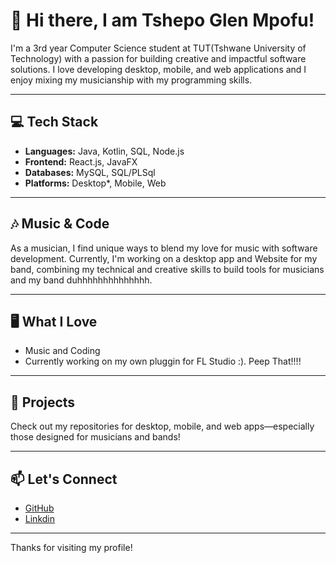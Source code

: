 # 👋 Hi there, I am Tshepo Glen Mpofu!

I'm a 3rd year Computer Science student at TUT(Tshwane University of Technology) with a passion for building creative and impactful software solutions. I love developing desktop, mobile, and web applications and I enjoy mixing my musicianship with my programming skills.

---

## 💻 Tech Stack

- **Languages:** Java, Kotlin, SQL, Node.js
- **Frontend:** React.js, JavaFX
- **Databases:** MySQL, SQL/PLSql
- **Platforms:** Desktop*, Mobile, Web

---

## 🎶 Music & Code

As a musician, I find unique ways to blend my love for music with software development. Currently, I'm working on a desktop app and Website for my band, combining my technical and creative skills to build tools for musicians and my band duhhhhhhhhhhhhhh.

---

## 🖥️ What I Love

- Music and Coding
- Currently working on my own pluggin for FL Studio :). Peep That!!!!

---

## 🚀 Projects

Check out my repositories for desktop, mobile, and web apps—especially those designed for musicians and bands!

---

## 📫 Let's Connect

- [GitHub](https://github.com/Glen-Mpofu)
- [Linkdin](https://www.linkedin.com/in/tshepo-mpofu-6b37a3237/)

---

Thanks for visiting my profile!
